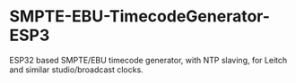 # SMPTE-EBU-TimecodeGenerator-ESP3
ESP32 based SMPTE/EBU timecode generator, with NTP slaving, for Leitch and similar studio/broadcast clocks.

